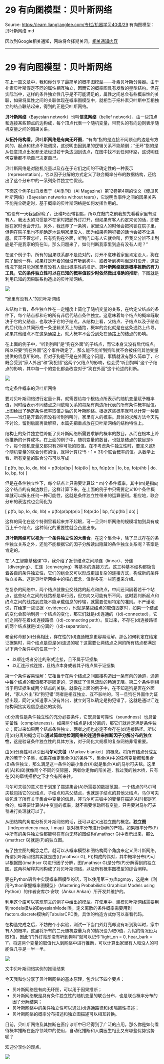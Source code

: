 # 29 有向图模型：贝叶斯网络 

Source: https://learn.lianglianglee.com/专栏/机器学习40讲/29 有向图模型：贝叶斯网络.md

因收到Google相关通知，网站将会择期关闭。[相关通知内容](https://lumendatabase.org/notices/44265620)

---

# 29 有向图模型：贝叶斯网络

在上一篇文章中，我和你分享了最简单的概率图模型——朴素贝叶斯分类器。由于朴素贝叶斯假定不同的属性相互独立，因而它的概率图具有发散的星型结构。但在实际当中，这样的条件独立性几乎是不可能满足的，属性之间总会有些概率性的关联，如果将属性之间的关联体现在概率图模型中，就相当于把朴素贝叶斯中互相独立的结点联结起来，得到的正是贝叶斯网络。

**贝叶斯网络**（Bayesian network）也叫**信念网络**（belief network），由一些顶点和连接某些顶点的边构成，每个顶点代表一个随机变量，带箭头的有向边则表示随机变量之间的因果关系。

**从拓扑结构看，贝叶斯网络是有向无环图**，“有向”指的是连接不同顶点的边是有方向的，起点和终点不能调换，这说明由因到果的逻辑关系不能颠倒；“无环”指的是从任意顶点出发都无法经过若干条边回到该点，在图中找不到任何环路，这说明任何变量都不能自己决定自己。

贝叶斯网络是对随机变量以及存在于它们之间的不确定性的一种表示（representation），它以因子分解的方式定义了联合概率分布的数据结构，还给出了这个分布中的一系列条件独立性假设。

下面这个例子出自发表于《AI季刊》（AI Magazine）第12卷第4期的论文《傻瓜贝叶斯网络》（Bayesian networks without tears），它说明当事件之间的因果关系不能完全确定时，基于概率的贝叶斯网络是如何发挥作用的。

“假设有一天我回家晚了，还碰巧没带钥匙，所以在敲门之前我想先看看家里有没有人。我太太的习惯是不在家时把廊外灯打开，但如果有客人约定来访的话，即使她在家时也会开灯。另外，我还养了一条狗，家里没人的时候会把狗锁在院子里。但狗在院子里也不能确定地说明家里没人，因为如果狗狗犯错的话也会被不让进屋。反正不管怎样，只有狗狗在外面，听到门口有人它就会叫，但我又分辨不出到底是不是我家的狗在叫。那么问题来了，如何判断我家里到底有没有人呢？”

在这个例子中，所有的因果联系都不是绝对的，灯开不意味着家里肯定没人，狗在院子里也一样。如果灯是开着的但没有听到狗叫，或者听到狗叫但是灯没开，这些情况下就只能对家里有没有人做出概率性的推断。**贝叶斯网络就是概率推断的有力工具，它的条件独立性可以在已知的概率值较少时依然做出准确的推断**。下图就是利用已知的因果联系构造出的贝叶斯网络。

![](assets/61b3056f2d0535a332ac3e33a2c3fe96.png)

“家里有没有人”的贝叶斯网络

从结构上看，条件独立性在一定程度上简化了随机变量的关系，在给定父结点的条件下，每个结点都和它的所有非后代结点条件独立。这意味着每个结点的概率既取决于它的父结点，也取决于它的子结点。从结构上看，父结点、子结点以及子结点的后代结点共同形成一条逻辑关系上的通路，概率的变化就是在这条通路上传导。如果其他结点不在这条通路上，就大概率不会受到处在通路上的结点的影响。

在上面的例子中，“听到狗叫”是“狗在外面”的子结点，而它本身又没有后代结点。所以只要“狗在外面”这个事件确定了，那么能不能听到狗叫就不会被任何其他变量提供的信息所影响。但对于狗是不是在外面这个问题，事情就没有那么简单了，它既会受到“家人外出”和“狗犯错”这两个父结点的影响，也会受“听到狗叫”这个子结点的影响，其中每一个的变化都会改变对于“狗在外面”这个论述的判断。

![](assets/102b461742461283f716dc04dcba4b8c.png)

给定条件概率的贝叶斯网络

要对贝叶斯网络进行定量计算，就需要给每个根结点所表示的随机变量赋予概率值，同时给表示不同结点之间依赖关系的每条有向边所代表的所有条件概率赋值。上图给出了确定条件概率取值之后的贝叶斯网络。根据这些概率就可以计算一种情况——当灯是开着的但没有听到狗叫时，家里有人的概率。具体的求解方法今天先不讨论，留到后面再做解释，本篇先把重点放在贝叶斯网络的结构特性上。

结构上的条件独立性降低了贝叶斯网络所需要求解的概率的数目，从而在根本上降低推断的计算成本。在上面的例子中，随机变量的数目，也就是结点的数目是5个，每个随机变量又都只有2种可能的取值。在不考虑条件独立性时，要定义这5个随机变量的联合分布的话，就得计算\(2^5 - 1 = 31\)个联合概率的值。从数学上看，所有变量的联合分布可以写成

\[ p(fo, bp, lo, do, hb) = p(fo)p(bp | fo)p(lo | bp, fo)p(do | lo, bp, fo)p(hb | do, lo, bp, fo) \]

但是在条件独立性下，每个结点上只需要计算\(2 ^ m\)个条件概率，其中\(m\)是指向这个结点的有向边数目。这样计算下来，在上面的例子中只需要定义10个条件概率就可以解出任何一种可能性，这就是条件独立性带来的运算便利。相应地，联合分布的表达式也会简化为

\[ p(fo, bp, lo, do, hb) = p(fo)p(bp)p(lo | fo)p(do | bp, fo)p(hb | do) \]

这样的简化在这个特例里看起来并不起眼，可一旦贝叶斯网络的规模增加到具有成百上千个结点，这种简化的重要性就会凸显出来。

**贝叶斯网络可以视为一个条件独立性的大集合**。在这个集合中，除了显式存在的条件独立关系之外，还能不能根据它的因子分解读出隐藏的条件独立关系呢？答案是肯定的。

在“人工智能基础课”中，我介绍了近邻结点之间顺连（linear）、分连（diverging）、汇连（converging）等基本的连接方式。这三种基本结构都隐含着各自的条件独立性，它们的组合又可以形成更加复杂的连接方式，构成新的条件独立关系。这是贝叶斯网络中的核心概念，值得多花一些笔墨来介绍。

在复杂的网络中，两个结点就像公交线路的起点和终点，中间还间隔着若干个站点，这些站点之间的线路都是单行线，但方向又可能有所不同。这时要判断起点和终点之间的线路到底能不能承载信息的传输，就需要使用特定的准则。不严谨地说，在给定一些证据（evidence），也就是某些结点的取值固定时，如果一个结点的变化会影响到另一个结点的变化，那它们就是\(d\)连通的（\(d\)-connected），它们之间存在着\(d\)连接路径（\(d\)-connecting path）。反过来，不存在\(d\)连接路径的两个结点就是\(d\)分离的（\(d\)-separation）。

和全称命题\(d\)分离相比，存在性的\(d\)连通概念更容易理解。那么如何判定在给定证据集时，两个结点是否是\(d\)连通的呢？这需要让两结点之间的所有结点都满足以下两个条件中的任意一个：

* 以顺连或者分连的形式连接，且不属于证据集
* 以汇连形式连接，且结点本身或者其子结点属于证据集

第一个条件容易理解：它相当于在两个结点之间直接构造出一条有向的通道，通道中每个结点的取值都不是固定的，这保证了信息流动的畅通无阻。第二个条件则相当于用证据生成两个结点的关联。就像在上面的例子中，在不知道狗是否在外面时，“家人外出”和“狗犯错”两者是相互独立、互不影响的。可一旦狗在外面作为证据出现，同时又知道家人没有外出，就立刻可以确定是狗犯错了。这就是通过汇连结构间接实现信息通路的实例。

\(d\)分离性是条件独立性的充分必要条件，它既具备可靠性（soundness）也具备完备性（completeness）。如果两个结点是\(d\)分离的，那它们就肯定满足条件独立；反过来如果两个结点条件独立，两者之间也必定不会存在\(d\)连接路径。所以用\(d\)分离的概念可以**通过简单地检测网络的连通性来推断因子分解分布的独立性**，这是验证条件独立性的具体方法，对于简化大规模的复杂网络非常重要。

由\(d\)分离性可以引出**马尔可夫毯**（Markov blanket）的概念。将所有结点分成互斥的若干个子集，如果在给定集合\(X\)的条件下，集合\(A\)中的任何变量都和集合\(B\)条件独立，那么满足这一条件的最小集合\(X\)就是集合\(A\)的马尔可夫毯。这里的\(A\)和\(B\)就像两个不同的交际圈，两者你走你的阳关道，我过我的独木桥，只有在\(X\)的牵线搭桥之下才会有所来往。

马尔可夫毯的意义在于划定了描述集合\(A\)所需要的数据范围，一个结点的马尔可夫毯包括它的父结点、子结点和共父结点，也就是子结点的其他父结点。马尔可夫毯包含了所有关于集合中变量的信息，非马尔可夫毯中的变量在描述\(A\)时都是冗余的。如果要计算\(A\)中变量的概率，就不需要惊动所有变量，只需要对马尔可夫毯进行处理就可以了。

从图结构的角度分析贝叶斯网络的话，还可以定义出独立图的概念。**独立图**（Independency map, I-map）是对概率分布进行拆解的产物。如果概率分布\(P\)中所有的条件独立性都能够在有向无环的图结构\(\\mathscr G\)中表示出来，那么\(\\mathscr G\)就是\(P\)的独立图。

有了独立图的概念之后，就可以从概率模型和图结构两个角度来定义贝叶斯网络。所谓贝叶斯网络其实就是由\(({\\mathscr G}, P)\)构成的偶对，其中概率分布\(P\)可以根据图\(\\mathscr G\)进行因子分解，图\(\\mathscr G\)是分布\(P\)分解得到的独立图。这两种解释共同构成了对贝叶斯网络，以及所有概率图模型的综合阐释。

要在Python语言中实现概率图模型的话，可以使用第三方库pgmpy，这是由《利用Python掌握概率图模型》（Mastering Probabilistic Graphical Models using Python）的作者安库尔·安坎（Ankur Ankan）所开发并维护的。

利用这个库可以实现前文的例子中给出的模型。在使用中，建模贝叶斯网络需要用到models模块的BayesianModel类，定义离散的条件概率需要用到factors.discrete模块的TabularCPD类，具体的构造方式你可以查看代码。

在构造完成之后，不妨做个小实验，测试一下当门外灯亮却没有听到狗叫时，家中有人的概率。这里将所有的二元随机变量为真的情况设为取0值，为假的情况设为取1值，因此“门外灯亮却没有听到狗叫”就可以记作“light\_on = 0, hear\_bark = 1”。将这两个变量的取值代入到网络中进行推断，可以计算出家里有人和没人的可能性几乎是一半一半。

![](assets/097e2271c5189c15f99701e8a7ca7a93.png)

文中贝叶斯网络实例的推理结果

今天我和你分享了贝叶斯网络的基本原理，包含以下四个要点：

* 贝叶斯网络是有向无环图，可以用于因果推断；
* 贝叶斯网络既是具有条件独立性的随机变量的联合分布，也是联合概率分布的因子分解结果；
* 贝叶斯网络中的条件独立性可以通过\(d\)连通路径和\(d\)隔离性描述；
* 贝叶斯网络的概率分布描述和独立图描述可以相互转换。

目前，贝叶斯网络及其推断在医疗诊断中已经得到了广泛的应用。那么你是如何看待概率推断在医疗领域中的使用，自动化推断和人类医生相比又有哪些优势劣势呢？

欢迎分享你的观点。

![](assets/3564564b098ebb08de7e71869dcd5a97.jpg)